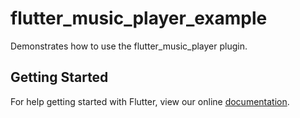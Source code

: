 # flutter_music_player_example

Demonstrates how to use the flutter_music_player plugin.

## Getting Started

For help getting started with Flutter, view our online
[documentation](https://flutter.io/).

